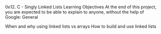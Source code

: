 0x12. C - Singly Linked Lists
Learning Objectives
At the end of this project, you are expected to be able to explain to anyone, without the help of Google: General

When and why using linked lists vs arrays
How to build and use linked lists
